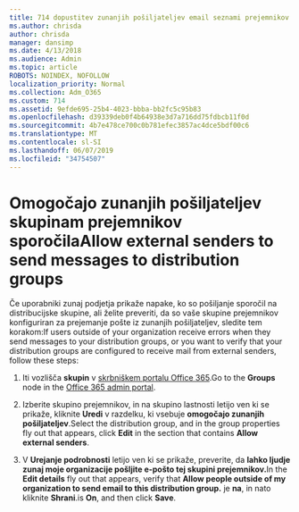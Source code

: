 ```yaml
---
title: 714 dopustitev zunanjih pošiljateljev email seznami prejemnikov
ms.author: chrisda
author: chrisda
manager: dansimp
ms.date: 4/13/2018
ms.audience: Admin
ms.topic: article
ROBOTS: NOINDEX, NOFOLLOW
localization_priority: Normal
ms.collection: Adm_O365
ms.custom: 714
ms.assetid: 9efde695-25b4-4023-bbba-bb2fc5c95b83
ms.openlocfilehash: d39339deb0f4b64938e3d7a716dd75fdbcb11f0d
ms.sourcegitcommit: 4b7e478ce700c0b781efec3857ac4dce5bdf00c6
ms.translationtype: MT
ms.contentlocale: sl-SI
ms.lasthandoff: 06/07/2019
ms.locfileid: "34754507"
---
```

# <a name="allow-external-senders-to-send-messages-to-distribution-groups"></a><span data-ttu-id="a034a-102">Omogočajo zunanjih pošiljateljev skupinam prejemnikov sporočila</span><span class="sxs-lookup"><span data-stu-id="a034a-102">Allow external senders to send messages to distribution groups</span></span>

<span data-ttu-id="a034a-103">Če uporabniki zunaj podjetja prikaže napake, ko so pošiljanje sporočil na distribucijske skupine, ali želite preveriti, da so vaše skupine prejemnikov konfiguriran za prejemanje pošte iz zunanjih pošiljateljev, sledite tem korakom:</span><span class="sxs-lookup"><span data-stu-id="a034a-103">If users outside of your organization receive errors when they send messages to your distribution groups, or you want to verify that your distribution groups are configured to receive mail from external senders, follow these steps:</span></span>

1. <span data-ttu-id="a034a-104">Iti vozlišča **skupin** v [skrbniškem portalu Office 365](https://portal.office.com/adminportal/home#/groups).</span><span class="sxs-lookup"><span data-stu-id="a034a-104">Go to the **Groups** node in the [Office 365 admin portal](https://portal.office.com/adminportal/home#/groups).</span></span>

2. <span data-ttu-id="a034a-105">Izberite skupino prejemnikov, in na skupino lastnosti letijo ven ki se prikaže, kliknite **Uredi** v razdelku, ki vsebuje **omogočajo zunanjih pošiljateljev**.</span><span class="sxs-lookup"><span data-stu-id="a034a-105">Select the distribution group, and in the group properties fly out that appears, click **Edit** in the section that contains **Allow external senders**.</span></span>

3. <span data-ttu-id="a034a-106">V **Urejanje podrobnosti** letijo ven ki se prikaže, preverite, da **lahko ljudje zunaj moje organizacije pošljite e-pošto tej skupini prejemnikov.**</span><span class="sxs-lookup"><span data-stu-id="a034a-106">In the **Edit details** fly out that appears, verify that **Allow people outside of my organization to send email to this distribution group.**</span></span> <span data-ttu-id="a034a-107">je **na**, in nato kliknite **Shrani**.</span><span class="sxs-lookup"><span data-stu-id="a034a-107">is **On**, and then click **Save**.</span></span>
